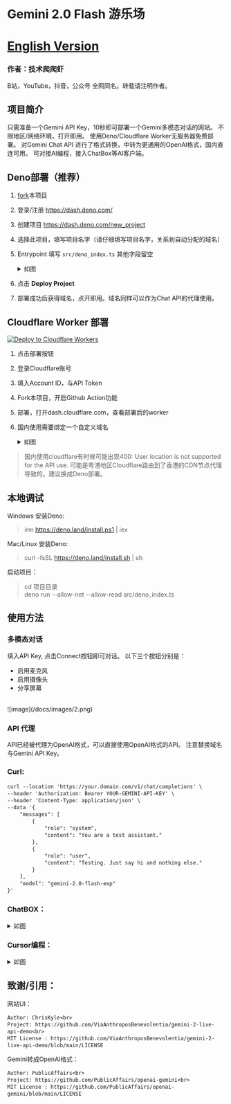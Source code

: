 # Gemini 2.0 Flash 游乐场

# [English Version](README_EN.MD)

### 作者：技术爬爬虾
B站，YouTube，抖音，公众号 全网同名。转载请注明作者。

## 项目简介

只需准备一个Gemini API Key，10秒即可部署一个Gemini多模态对话的网站。
不限地区/网络环境，打开即用。
使用Deno/Cloudflare Worker无服务器免费部署。
对Gemini Chat API 进行了格式转换，中转为更通用的OpenAI格式，国内直连可用。
可对接AI编程，接入ChatBox等AI客户端。

## Deno部署（推荐）

1. [fork](https://github.com/tech-shrimp/gemini-playground/fork)本项目
2. 登录/注册 https://dash.deno.com/
3. 创建项目 https://dash.deno.com/new_project
4. 选择此项目，填写项目名字（请仔细填写项目名字，关系到自动分配的域名）
5. Entrypoint 填写 `src/deno_index.ts` 其他字段留空 
   <details>
   <summary>如图</summary>
   
   ![image](/docs/images/1.png)
   </details>
6. 点击 <b>Deploy Project</b>
7. 部署成功后获得域名，点开即用。域名同样可以作为Chat API的代理使用。

## Cloudflare Worker 部署

[![Deploy to Cloudflare Workers](https://deploy.workers.cloudflare.com/button)](https://deploy.workers.cloudflare.com/?url=https://github.com/tech-shrimp/gemini-playground)
1. 点击部署按钮
2. 登录Cloudflare账号
3. 填入Account ID，与API Token
4. Fork本项目，开启Github Action功能
5. 部署，打开dash.cloudflare.com，查看部署后的worker
6. 国内使用需要绑定一个自定义域名
   <details>
   <summary>如图</summary>
   
   ![image](/docs/images/3.png)
   </details>
> 国内使用cloudflare有时候可能出现400: User location is not supported for the API use. 可能是粤港地区Cloudflare路由到了香港的CDN节点代理导致的。建议换成Deno部署。

## 本地调试

Windows 安装Deno:
> irm https://deno.land/install.ps1 | iex

Mac/Linux 安装Deno:
> curl -fsSL https://deno.land/install.sh | sh

启动项目：

>cd 项目目录 <br>
>deno run --allow-net --allow-read src/deno_index.ts


## 使用方法
### 多模态对话
填入API Key, 点击Connect按钮即可对话。
以下三个按钮分别是：
- 启用麦克风
- 启用摄像头
- 分享屏幕
<br>
![image](/docs/images/2.png)

### API 代理
API已经被代理为OpenAI格式，可以直接使用OpenAI格式的API。
注意替换域名与Gemini API Key。

### Curl:
```
curl --location 'https://your.domain.com/v1/chat/completions' \
--header 'Authorization: Bearer YOUR-GEMINI-API-KEY' \
--header 'Content-Type: application/json' \
--data '{
    "messages": [
        {
            "role": "system",
            "content": "You are a test assistant."
        },
        {
            "role": "user",
            "content": "Testing. Just say hi and nothing else."
        }
    ],
    "model": "gemini-2.0-flash-exp"
}'
```
### ChatBOX：
   <details>
   <summary>如图</summary>
   
   ![image](/docs/images/4.png)
   </details>

### Cursor编程：
   <details>
   <summary>如图</summary>
   
   ![image](/docs/images/5.png)
   </details>



## 致谢/引用：

网站UI： 
```
Author: ChrisKyle<br>
Project: https://github.com/ViaAnthroposBenevolentia/gemini-2-live-api-demo<br>
MIT License : https://github.com/ViaAnthroposBenevolentia/gemini-2-live-api-demo/blob/main/LICENSE
```

Gemini转成OpenAI格式： 
```
Author: PublicAffairs<br>
Project: https://github.com/PublicAffairs/openai-gemini<br>
MIT License : https://github.com/PublicAffairs/openai-gemini/blob/main/LICENSE
```